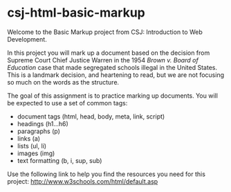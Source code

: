 csj-html-basic-markup
=====================

Welcome to the Basic Markup project from CSJ: Introduction to Web Development.

In this project you will mark up a document based on the decision from
Supreme Court Chief Justice Warren in the 1954 *Brown v. Board of Education*
case that made segregated schools illegal in the United States. This is a
landmark decision, and heartening to read, but we are not focusing so much on
the words as the structure.

The goal of this assignment is to practice marking up documents. You will be
expected to use a set of common tags:

* document tags (html, head, body, meta, link, script)
* headings (h1...h6)
* paragraphs (p)
* links (a)
* lists (ul, li)
* images (img)
* text formatting (b, i, sup, sub)

Use the following link to help you find the resources you need for this project: http://www.w3schools.com/html/default.asp
